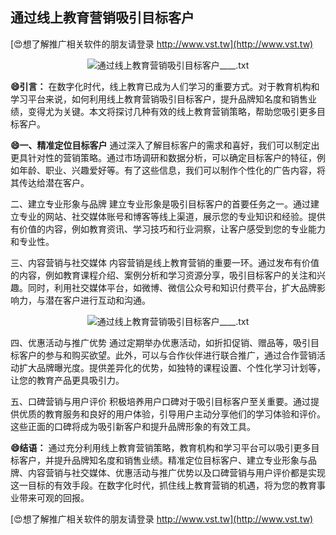 ## **通过线上教育营销吸引目标客户**

[😍想了解推广相关软件的朋友请登录 http://www.vst.tw](http://www.vst.tw)

 <center><img src="https://vst.tw/MP4/tuiguang/png/1.png" alt="通过线上教育营销吸引目标客户____.txt"></center>

**😄引言：**
在数字化时代，线上教育已成为人们学习的重要方式。对于教育机构和学习平台来说，如何利用线上教育营销吸引目标客户，提升品牌知名度和销售业绩，变得尤为关键。本文将探讨几种有效的线上教育营销策略，帮助您吸引更多目标客户。

**😄一、精准定位目标客户**
通过深入了解目标客户的需求和喜好，我们可以制定出更具针对性的营销策略。通过市场调研和数据分析，可以确定目标客户的特征，例如年龄、职业、兴趣爱好等。有了这些信息，我们可以制作个性化的广告内容，将其传达给潜在客户。

二、建立专业形象与品牌
建立专业形象是吸引目标客户的首要任务之一。通过建立专业的网站、社交媒体账号和博客等线上渠道，展示您的专业知识和经验。提供有价值的内容，例如教育资讯、学习技巧和行业洞察，让客户感受到您的专业能力和专业性。

三、内容营销与社交媒体
内容营销是线上教育营销的重要一环。通过发布有价值的内容，例如教育课程介绍、案例分析和学习资源分享，吸引目标客户的关注和兴趣。同时，利用社交媒体平台，如微博、微信公众号和知识付费平台，扩大品牌影响力，与潜在客户进行互动和沟通。

 <center><img src="https://vst.tw/MP4/tuiguang/png/3.png" alt="通过线上教育营销吸引目标客户____.txt"></center>

四、优惠活动与推广优势
通过定期举办优惠活动，如折扣促销、赠品等，吸引目标客户的参与和购买欲望。此外，可以与合作伙伴进行联合推广，通过合作营销活动扩大品牌曝光度。提供差异化的优势，如独特的课程设置、个性化学习计划等，让您的教育产品更具吸引力。

五、口碑营销与用户评价
积极培养用户口碑对于吸引目标客户至关重要。通过提供优质的教育服务和良好的用户体验，引导用户主动分享他们的学习体验和评价。这些正面的口碑将成为吸引新客户和提升品牌形象的有效工具。

**😄结语：**
通过充分利用线上教育营销策略，教育机构和学习平台可以吸引更多目标客户，并提升品牌知名度和销售业绩。精准定位目标客户、建立专业形象与品牌、内容营销与社交媒体、优惠活动与推广优势以及口碑营销与用户评价都是实现这一目标的有效手段。在数字化时代，抓住线上教育营销的机遇，将为您的教育事业带来可观的回报。

[😍想了解推广相关软件的朋友请登录 http://www.vst.tw](http://www.vst.tw)



